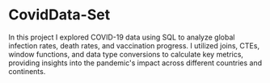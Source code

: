 # CovidData-Set
In this project I explored COVID-19 data using SQL to analyze global infection rates, death rates, and vaccination progress. I utilized joins, CTEs, window functions, and data type conversions to calculate key metrics, providing insights into the pandemic's impact across different countries and continents.
